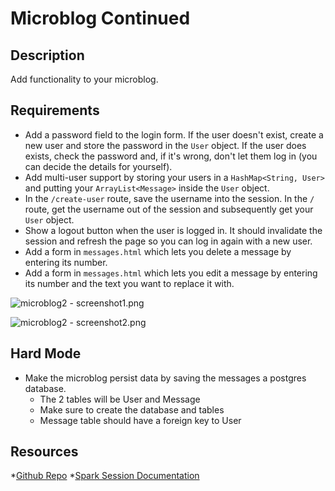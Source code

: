 # Microblog Continued

## Description

Add functionality to your microblog.

## Requirements

* Add a password field to the login form. If the user doesn't exist, create a new user and store the password in the `User` object. If the user does exists, check the password and, if it's wrong, don't let them log in (you can decide the details for yourself).
* Add multi-user support by storing your users in a `HashMap<String, User>` and putting your `ArrayList<Message>` inside the `User` object.
* In the `/create-user` route, save the username into the session. In the `/` route, get the username out of the session and subsequently get your `User` object.
* Show a logout button when the user is logged in. It should invalidate the session and refresh the page so you can log in again with a new user.
* Add a form in `messages.html` which lets you delete a message by entering its number.
* Add a form in `messages.html` which lets you edit a message by entering its number and the text you want to replace it with.

![microblog2 - screenshot1.png](https://tiy-learn-content.s3.amazonaws.com/e82c0d7e-microblog2%20-%20screenshot1.png)

![microblog2 - screenshot2.png](https://tiy-learn-content.s3.amazonaws.com/81abb641-microblog2%20-%20screenshot2.png)

## Hard Mode
* Make the microblog persist data by saving the messages a postgres database.
    * The 2 tables will be User and Message
    * Make sure to create the database and tables
    * Message table should have a foreign key to User

## Resources
*[Github Repo](https://github.com/tiy-lv-java-2016-06/microblog-continued)
*[Spark Session Documentation](http://sparkjava.com/documentation.html#sessions)
